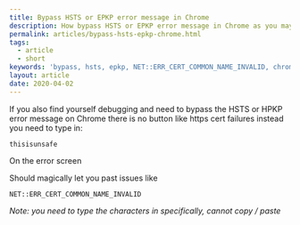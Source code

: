 ```yaml
---
title: Bypass HSTS or EPKP error message in Chrome
description: How bypass HSTS or EPKP error message in Chrome as you may need it for debugging locally by typing thisisunsafe on the error screen
permalink: articles/bypass-hsts-epkp-chrome.html
tags:
  - article
  - short
keywords: 'bypass, hsts, epkp, NET::ERR_CERT_COMMON_NAME_INVALID, chrome, debug'
layout: article
date: 2020-04-02
---
```


If you also find yourself debugging and need to bypass the HSTS or HPKP error message on Chrome there is no button like https cert failures instead you need to type in:

```
thisisunsafe
```

On the error screen

Should magically let you past issues like

```
NET::ERR_CERT_COMMON_NAME_INVALID
```

_Note: you need to type the characters in specifically, cannot copy / paste_
